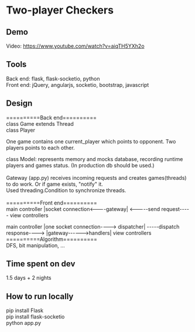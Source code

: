 # Two-player Checkers

## Demo
Video: https://www.youtube.com/watch?v=aiqTH5YXh2o  </br>

## Tools
Back end: flask, flask-socketio, python </br>
Front end: jQuery, angularjs, socketio, bootstrap, javascript </br>

## Design
==========Back end==========</br>
class Game extends Thread</br>
class Player</br>

One game contains one current_player which points to opponent. Two players points to each other.</br>
    
class Model: represents memory and mocks database, recording runtime players and games status. (In production db should be used.) </br>
</br>
Gateway (app.py) receives incoming requests and creates games(threads) to do work. Or if game exists, "notify" it. </br>
Used threading.Condition to synchronize threads.</br>
</br>
==========Front end==========</br>
main controller |socket connection<----gateway| <-----send request-----  view controllers </br>

main controller |one socket connection----> dispatcher| -----dispatch response----> |gateway------>handlers| view controllers </br>
==========Algorithm==========</br>
DFS, bit manipulation, ...</br>

## Time spent on dev
1.5 days + 2 nights</br>

## How to run locally

pip install Flask</br>
pip install flask-socketio</br>
python app.py</br>


    
 
